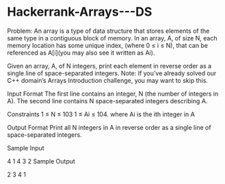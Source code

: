 # Hackerrank-Arrays---DS
Problem:
An array is a type of data structure that stores elements of the same type in a contiguous block of memory. In an array, A, of size N, each memory location has some unique index, (where 0 ≤ i ≤ N), that can be referenced as A[i](you may also see it written as Ai).

Given an array, A, of N integers, print each element in reverse order as a single line of space-separated integers.
Note: If you’ve already solved our C++ domain’s Arrays Introduction challenge, you may want to skip this.

Input Format
The first line contains an integer, N (the number of integers in A).
The second line contains N space-separated integers describing A.

Constraints
1 ≤ N ≤ 103
1 ≤ Ai ≤ 104. where Ai is the ith integer in A

Output Format
Print all N integers in A in reverse order as a single line of space-separated integers.

Sample Input

4
1 4 3 2
Sample Output

2 3 4 1
